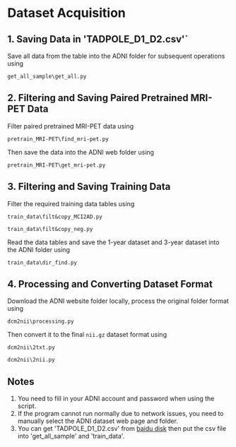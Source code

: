 # **Dataset Acquisition**

## **1. Saving Data in 'TADPOLE_D1_D2.csv'`**

Save all data from the table into the ADNI folder for subsequent operations using 
```
get_all_sample\get_all.py
```

## **2. Filtering and Saving Paired Pretrained MRI-PET Data**

Filter paired pretrained MRI-PET data using 
```
pretrain_MRI-PET\find_mri-pet.py
```
Then save the data into the ADNI web folder using 
```
pretrain_MRI-PET\get_mri-pet.py
```
 
## **3. Filtering and Saving Training Data**

Filter the required training data tables using 
```
train_data\filt&copy_MCI2AD.py
```
```
train_data\filt&copy_neg.py
```
Read the data tables and save the 1-year dataset and 3-year dataset into the ADNI folder using 
```
train_data\dir_find.py
```

## **4. Processing and Converting Dataset Format**

Download the ADNI website folder locally, process the original folder format using 
```
dcm2nii\processing.py
```
Then convert it to the final `nii.gz` dataset format using 
```
dcm2nii\2txt.py
```
```
dcm2nii\2nii.py
```

## **Notes**

1. You need to fill in your ADNI account and password when using the script.
2. If the program cannot run normally due to network issues, you need to manually select the ADNI dataset web page and folder.
3. You can get 'TADPOLE_D1_D2.csv' from [baidu disk](https://pan.baidu.com/s/1Sb-WBllct5RkEOnfAswANg?pwd=32sd) then put the csv file into 'get_all_sample' and 'train_data'.
